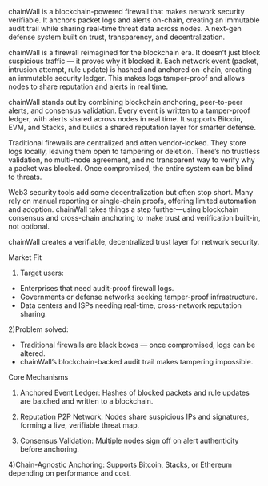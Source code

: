 chainWall is a blockchain-powered firewall that makes network security verifiable. It anchors packet logs and alerts on-chain, creating an immutable audit trail while sharing real-time threat data across nodes. A next-gen defense system built on trust, transparency, and decentralization.

chainWall is a firewall reimagined for the blockchain era.
It doesn’t just block suspicious traffic — it proves why it blocked it.
Each network event (packet, intrusion attempt, rule update) is hashed and anchored on-chain, creating an immutable security ledger.
This makes logs tamper-proof and allows nodes to share reputation and alerts in real time.

chainWall stands out by combining blockchain anchoring, peer-to-peer alerts, and consensus validation. Every event is written to a tamper-proof ledger, with alerts shared across nodes in real time. It supports Bitcoin, EVM, and Stacks, and builds a shared reputation layer for smarter defense.

Traditional firewalls are centralized and often vendor-locked. They store logs locally, leaving them open to tampering or deletion. There’s no trustless validation, no multi-node agreement, and no transparent way to verify why a packet was blocked. Once compromised, the entire system can be blind to threats.

Web3 security tools add some decentralization but often stop short. Many rely on manual reporting or single-chain proofs, offering limited automation and adoption. chainWall takes things a step further—using blockchain consensus and cross-chain anchoring to make trust and verification built-in, not optional.

chainWall creates a verifiable, decentralized trust layer for network security.


Market Fit
1) Target users:
- Enterprises that need audit-proof firewall logs.
- Governments or defense networks seeking tamper-proof infrastructure.
- Data centers and ISPs needing real-time, cross-network reputation sharing.

2)Problem solved:
- Traditional firewalls are black boxes — once compromised, logs can be altered.
- chainWall’s blockchain-backed audit trail makes tampering impossible.


Core Mechanisms
1) Anchored Event Ledger:
Hashes of blocked packets and rule updates are batched and written to a blockchain.

2) Reputation P2P Network:
Nodes share suspicious IPs and signatures, forming a live, verifiable threat map.

3) Consensus Validation:
Multiple nodes sign off on alert authenticity before anchoring.

4)Chain-Agnostic Anchoring:
Supports Bitcoin, Stacks, or Ethereum depending on performance and cost.










